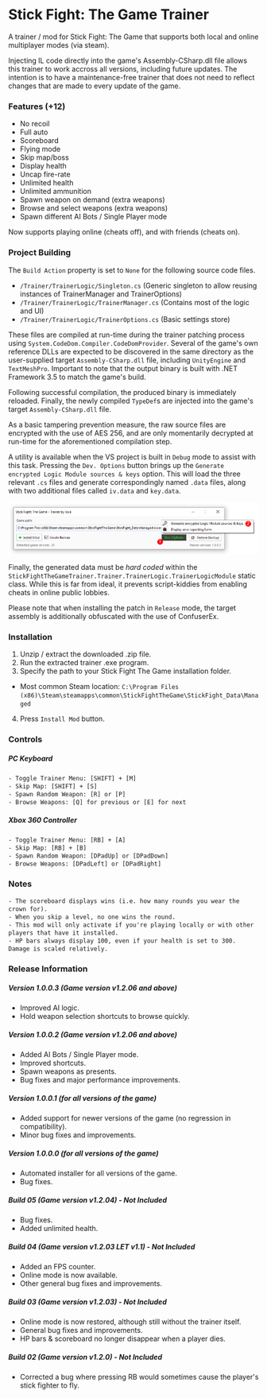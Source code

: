 # Stick Fight: The Game Trainer
A trainer / mod for Stick Fight: The Game that supports both local and online multiplayer modes (via steam).

Injecting IL code directly into the game's Assembly-CSharp.dll file allows this trainer to work accross all versions, including future updates. The intention is to have a maintenance-free trainer that does not need to reflect changes that are made to every update of the game. 

### Features (+12)

- No recoil
- Full auto
- Scoreboard
- Flying mode
- Skip map/boss
- Display health
- Uncap fire-rate
- Unlimited health
- Unlimited ammunition
- Spawn weapon on demand (extra weapons)
- Browse and select weapons (extra weapons)
- Spawn different AI Bots / Single Player mode

Now supports playing online (cheats off), and with friends (cheats on).

### Project Building

The `Build Action` property is set to `None` for the following source code files.

- `/Trainer/TrainerLogic/Singleton.cs` (Generic singleton to allow reusing instances of TrainerManager and TrainerOptions)
- `/Trainer/TrainerLogic/TrainerManager.cs` (Contains most of the logic and UI)
- `/Trainer/TrainerLogic/TrainerOptions.cs` (Basic settings store)

These files are compiled at run-time during the trainer patching process using `System.CodeDom.Compiler.CodeDomProvider`. Several of the game's own reference DLLs are expected to be discovered in the 
same directory as the user-supplied target `Assembly-CSharp.dll` file, including `UnityEngine` and `TextMeshPro`. Important to note that the output binary is built with .NET Framework 3.5 to match the game's build.

Following successful compilation, the produced binary is immediately reloaded. Finally, the newly compiled `TypeDef`s are injected into the game's target `Assembly-CSharp.dll` file.

As a basic tampering prevention measure, the raw source files are encrypted with the use of AES 256, and are only momentarily decrypted at run-time for the aforementioned compilation step. 

A utility is available when the VS project is built in `Debug` mode to assist with this task. Pressing the `Dev. Options` button brings up the `Generate encrypted Logic Module sources & keys` option. 
This will load the three relevant `.cs` files and generate correspondingly named `.data` files, along with two additional files called `iv.data` and `key.data`.

![Dev. Options](Reference/Media/sf-trainer-dev-options.png "Dev. Options")

Finally, the generated data must be *hard coded* within the `StickFightTheGameTrainer.Trainer.TrainerLogic.TrainerLogicModule` static class. While this is far from ideal,
it prevents script-kiddies from enabling cheats in online public lobbies.

Please note that when installing the patch in `Release` mode, the target assembly is additionally obfuscated with the use of ConfuserEx.

### Installation

1) Unzip / extract the downloaded .zip file.
2) Run the extracted trainer .exe program.
3) Specify the path to your Stick Fight The Game installation folder.
- Most common Steam location: `C:\Program Files (x86)\Steam\steamapps\common\StickFightTheGame\StickFight_Data\Managed`
4) Press `Install Mod` button.

### Controls
##### PC Keyboard

    - Toggle Trainer Menu: [SHIFT] + [M]
    - Skip Map: [SHIFT] + [S]
    - Spawn Random Weapon: [R] or [P]
    - Browse Weapons: [Q] for previous or [E] for next

##### Xbox 360 Controller

    - Toggle Trainer Menu: [RB] + [A]
    - Skip Map: [RB] + [B]
    - Spawn Random Weapon: [DPadUp] or [DPadDown]
    - Browse Weapons: [DPadLeft] or [DPadRight]

### Notes

    - The scoreboard displays wins (i.e. how many rounds you wear the crown for).
    - When you skip a level, no one wins the round.
    - This mod will only activate if you're playing locally or with other players that have it installed.
    - HP bars always display 100, even if your health is set to 300. Damage is scaled relatively.

### Release Information

##### Version 1.0.0.3 (Game version v1.2.06 and above)
- Improved AI logic.
- Hold weapon selection shortcuts to browse quickly.

##### Version 1.0.0.2 (Game version v1.2.06 and above)
- Added AI Bots / Single Player mode.
- Improved shortcuts.
- Spawn weapons as presents.
- Bug fixes and major performance improvements.

##### Version 1.0.0.1 (for all versions of the game)
- Added support for newer versions of the game (no regression in compatibility).
- Minor bug fixes and improvements.

##### Version 1.0.0.0 (for all versions of the game)
- Automated installer for all versions of the game.
- Bug fixes.

##### Build 05 (Game version v1.2.04) - *Not Included*
- Bug fixes.
- Added unlimited health.

##### Build 04 (Game version v1.2.03 LET v1.1) - *Not Included*
- Added an FPS counter.
- Online mode is now available.
- Other general bug fixes and improvements.

##### Build 03 (Game version v1.2.03) - *Not Included*
- Online mode is now restored, although still without the trainer itself.
- General bug fixes and improvements.
- HP bars & scoreboard no longer disappear when a player dies.

##### Build 02 (Game version v1.2.0) - *Not Included*
- Corrected a bug where pressing RB would sometimes cause the player's stick fighter to fly.
